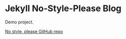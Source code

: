 # Jekyll No-Style-Please Blog

Demo project.

[No style, please GitHub repo](https://github.com/riggraz/no-style-please)
